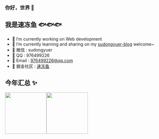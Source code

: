 ### 你好，世界 👋

<!--
**sudongyuer/sudongyuer** is a ✨ _special_ ✨ repository because its `README.md` (this file) appears on your GitHub profile.

Here are some ideas to get you started:

- 🔭 I’m currently working on ...
- 🌱 I’m currently learning ...
- 👯 I’m looking to collaborate on ...
- 🤔 I’m looking for help with ...
- 💬 Ask me about ...
- 📫 How to reach me: ...
- 😄 Pronouns: ...
- ⚡ Fun fact: ...
-->
## 我是速冻鱼 🐟🐟🐟

- 🔭 I’m currently working on Web development
- 🌱 I’m currently learning and sharing on my [sudongyuer-blog](https://sudongyuer.github.io/) welcome~ 
- 💬 微信 : sudongyuer
- 🐧 QQ : 976499226
- 📧 Email : 976499226@qq.com
- 📁 掘金社区 : [速冻鱼](https://juejin.cn/user/2867982785579102)


## 今年汇总 ✨

<img align="" height="137px" src="https://github-readme-stats.vercel.app/api?username=sudongyuer&hide_title=true&hide_border=true&show_icons=true&include_all_commits=true&line_height=21&bg_color=0,EC6C6C,FFD479,FFFC79,73FA79&theme=graywhite&locale=cn" /><img align="" height="137px" src="https://github-readme-stats.vercel.app/api/top-langs/?username=sudongyuer&hide_title=true&hide_border=true&layout=compact&bg_color=0,73FA79,73FDFF,D783FF&theme=graywhite&locale=cn" />
